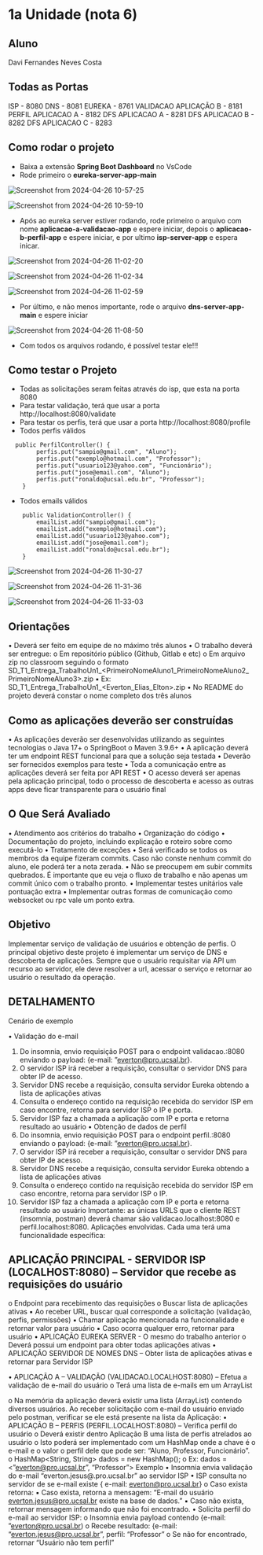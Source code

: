 # 1a Unidade (nota 6)

## Aluno
Davi Fernandes Neves Costa

## Todas as Portas
ISP - 8080
DNS - 8081
EUREKA - 8761
VALIDACAO APLICAÇÃO B - 8181
PERFIL APLICACAO A - 8182
DFS APLICACAO A - 8281
DFS APLICACAO B - 8282
DFS APLICACAO C - 8283

## Como rodar o projeto
- Baixa a extensão **Spring Boot Dashboard** no VsCode
- Rode primeiro o **eureka-server-app-main**

![Screenshot from 2024-04-26 10-57-25](https://github.com/davimgfx/SD-Projeto-Unidade-1/assets/118557337/6d54054d-4a22-45a3-8fcd-d68ccad1ff29)

![Screenshot from 2024-04-26 10-59-10](https://github.com/davimgfx/SD-Projeto-Unidade-1/assets/118557337/8e54b85c-ff18-40f8-9b63-e51054b55cc5)

- Após ao eureka server estiver rodando, rode primeiro o arquivo com nome **aplicacao-a-validacao-app** e espere iniciar, depois o **aplicacao-b-perfil-app** e espere iniciar, e por ultimo **isp-server-app** e espera inicar.

![Screenshot from 2024-04-26 11-02-20](https://github.com/davimgfx/SD-Projeto-Unidade-1/assets/118557337/adee07c2-27cb-4420-8be3-aacce56257f5)

![Screenshot from 2024-04-26 11-02-34](https://github.com/davimgfx/SD-Projeto-Unidade-1/assets/118557337/6fef30c0-7f6b-4a87-a1c2-49b2768fa8d8)

![Screenshot from 2024-04-26 11-02-59](https://github.com/davimgfx/SD-Projeto-Unidade-1/assets/118557337/bf271cc0-883e-457d-8643-e134636ae6ec)

- Por último, e não menos importante, rode o arquivo **dns-server-app-main** e espere iniciar

![Screenshot from 2024-04-26 11-08-50](https://github.com/davimgfx/SD-Projeto-Unidade-1/assets/118557337/2d6179e6-10db-447b-bf64-2c4aeda695d8)

- Com todos os arquivos rodando, é possível testar ele!!!

## Como testar o Projeto
- Todas as solicitações seram feitas através do isp, que esta na porta 8080
- Para testar validação, terá que usar a porta http://localhost:8080/validate
- Para testar os perfis, terá que usar a porta http://localhost:8080/profile
- Todos perfis válidos
```
  public PerfilController() {
        perfis.put("sampio@gmail.com", "Aluno");
        perfis.put("exemplo@hotmail.com", "Professor");
        perfis.put("usuario123@yahoo.com", "Funcionário");
        perfis.put("jose@email.com", "Aluno");
        perfis.put("ronaldo@ucsal.edu.br", "Professor");
    }
```
- Todos emails válidos
```
    public ValidationController() {
        emailList.add("sampio@gmail.com");
        emailList.add("exemplo@hotmail.com");
        emailList.add("usuario123@yahoo.com");
        emailList.add("jose@email.com");
        emailList.add("ronaldo@ucsal.edu.br");
    }
```
  
![Screenshot from 2024-04-26 11-30-27](https://github.com/davimgfx/SD-Projeto-Unidade-1/assets/118557337/b45a4d71-8076-457b-99bc-5d242af56179)

![Screenshot from 2024-04-26 11-31-36](https://github.com/davimgfx/SD-Projeto-Unidade-1/assets/118557337/27e35221-c3f8-47bf-aaf6-70b665559e2f)

![Screenshot from 2024-04-26 11-33-03](https://github.com/davimgfx/SD-Projeto-Unidade-1/assets/118557337/e57abfbd-6027-42f7-b037-1d24400ba236)


## Orientações

• Deverá ser feito em equipe de no máximo três alunos
• O trabalho deverá ser entregue:
o Em repositório público (Github, Gitlab e etc)
o Em arquivo zip no classroom seguindo o formato
SD_T1_Entrega_TrabalhoUn1_<PrimeiroNomeAluno1_PrimeiroNomeAluno2_
PrimeiroNomeAluno3>.zip
▪ Ex: SD_T1_Entrega_TrabalhoUn1_<Everton_Elias_Elton>.zip
• No README do projeto deverá constar o nome completo dos três alunos

## Como as aplicações deverão ser construídas
• As aplicações deverão ser desenvolvidas utilizando as seguintes tecnologias
o Java 17+
o SpringBoot
o Maven 3.9.6+
• A aplicação deverá ter um endpoint REST funcional para que a solução seja testada
• Deverão ser fornecidos exemplos para teste
• Toda a comunicação entre as aplicações deverá ser feita por API REST
• O acesso deverá ser apenas pela aplicação principal, todo o processo de descoberta e
acesso as outras apps deve ficar transparente para o usuário final
## O Que Será Avaliado
• Atendimento aos critérios do trabalho
• Organização do código
• Documentação do projeto, incluindo explicação e roteiro sobre como executá-lo
• Tratamento de exceções
• Será verificado se todos os membros da equipe fizeram commits. Caso não conste nenhum
commit do aluno, ele poderá ter a nota zerada.
• Não se preocupem em subir commits quebrados. É importante que eu veja o fluxo de trabalho
e não apenas um commit único com o trabalho pronto.
• Implementar testes unitários vale pontuação extra
• Implementar outras formas de comunicação como websocket ou rpc vale um ponto extra.
##  Objetivo
Implementar serviço de validação de usuários e obtenção de perfis. O principal objetivo deste projeto é implementar um serviço de DNS e descoberta de aplicações. Sempre que o usuário requisitar via
API um recurso ao servidor, ele deve resolver a url, acessar o serviço e retornar ao usuário o resultado
da operação.

## DETALHAMENTO

Cenário de exemplo

• Validação do e-mail
1. Do insomnia, envio requisição POST para o endpoint validacao.<seuservidor>:8080
enviando o payload: {e-mail: ”everton@pro.ucsal.br}.
1. O servidor ISP irá receber a requisição, consultar o servidor DNS para obter IP de acesso.
2. Servidor DNS recebe a requisição, consulta servidor Eureka obtendo a lista de aplicações
ativas
1. Consulta o endereço contido na requisição recebida do servidor ISP em caso encontre,
retorna para servidor ISP o IP e porta.
1. Servidor ISP faz a chamada a aplicação com IP e porta e retorna resultado ao usuário
• Obtenção de dados de perfil
1. Do insomnia, envio requisição POST para o endpoint perfil.<seuservidor>:8080 enviando o
payload: {e-mail: ”everton@pro.ucsal.br}.
1. O servidor ISP irá receber a requisição, consultar o servidor DNS para obter IP de acesso.
2. Servidor DNS recebe a requisição, consulta servidor Eureka obtendo a lista de aplicações
ativas
1. Consulta o endereço contido na requisição recebida do servidor ISP em caso encontre,
retorna para servidor ISP o IP.
1. Servidor ISP faz a chamada a aplicação com IP e porta e retorna resultado ao usuário
Importante: as únicas URLS que o cliente REST (insomnia, postman) deverá chamar são
validacao.localhost:8080 e perfil.localhost:8080.
Aplicações envolvidas. Cada uma terá uma funcionalidade específica:
## APLICAÇÃO PRINCIPAL - SERVIDOR ISP (LOCALHOST:8080) – Servidor que recebe as requisições do usuário
o Endpoint para recebimento das requisições
o Buscar lista de aplicações ativas
▪ Ao receber URL, buscar qual corresponde a solicitação (validação, perfis, permissões)
▪ Chamar aplicação mencionada na funcionalidade e retornar valor para usuário
▪ Caso ocorra qualquer erro, retornar para usuário
• APLICAÇÃO EUREKA SERVER - O mesmo do trabalho anterior
o Deverá possui um endpoint para obter todas aplicações ativas
• APLICAÇÃO SERVIDOR DE NOMES DNS – Obter lista de aplicações ativas e retornar para
Servidor ISP

• APLICAÇÃO A – VALIDAÇÃO (VALIDACAO.LOCALHOST:8080) – Efetua a validação de e-mail do
usuário
o Terá uma lista de e-mails em um ArrayList

o Na memória da aplicação deverá existir uma lista (ArrayList) contendo diversos usuários. Ao
receber solicitação com e-mail do usuário enviado pelo postman, verificar se ele está
presente na lista da Aplicação:
• APLICAÇÃO B – PERFIS (PERFIL.LOCALHOST:8080) – Verifica perfil do usuário
o Deverá existir dentro Aplicação B uma lista de perfis atrelados ao usuário
o Isto poderá ser implementado com um HashMap onde a chave é o e-mail e o valor o perfil
dele que pode ser: “Aluno, Professor, Funcionário”.
o HashMap<String, String> dados = new HashMap();
o Ex: dados = <”everton@pro.ucsal.br”, “Professor”>
Exemplo
• Insomnia envia validação do e-mail “everton.jesus@.pro.ucsal.br” ao servidor ISP
• ISP consulta no servidor de se e-mail existe { e-mail: everton@pro.ucsal.br}
o Caso exista retorna:
▪ Caso exista, retorna a mensagem: “E-mail do usuário everton.jesus@pro.ucsal.br existe
na base de dados.”
▪ Caso não exista, retornar mensagem informando que não foi encontrado.
• Solicita perfil do e-mail ao servidor ISP:
o Insomnia envia payload contendo {e-mail: ”everton@pro.ucsal.br)
o Recebe resultado: {e-mail: “everton.jesus@pro.ucsal.br”, perfil: “Professor”
o Se não for encontrado, retornar “Usuário não tem perfil”
